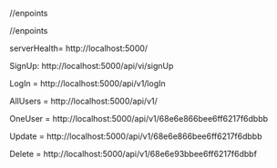 //enpoints

//enpoints

serverHealth= http://localhost:5000/

SignUp: http://localhost:5000/api/vi/signUp

LogIn = http://localhost:5000/api/v1/logIn

AllUsers = http://localhost:5000/api/v1/

OneUser = http://localhost:5000/api/v1/68e6e866bee6ff6217f6dbbb

Update = http://localhost:5000/api/v1/68e6e866bee6ff6217f6dbbb

Delete = http://localhost:5000/api/v1/68e6e93bbee6ff6217f6dbbf
